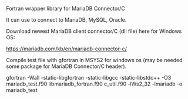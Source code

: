 Fortran wrapper library for MariaDB Connector/C

It can use to connect to MariaDB, MySQL, Oracle.

Download newest MariaDB client connector/C (dll file) here for Windows OS:

https://mariadb.com/kb/en/mariadb-connector-c/

Compile test file with gfortran in MSYS2 for windows os (may be needed some package for MariaDB Connector/C header).

gfortran -Wall -static-libgfortran -static-libgcc -static-libstdc++ -O3 mariadb_test.f90  libmariadb_fortran.f90 c_util.f90 -lWs2_32 -lmariadb -o mariadb_test
